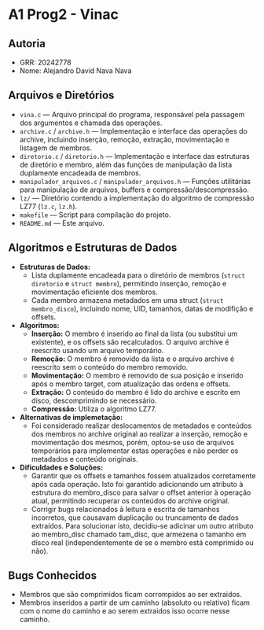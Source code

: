 # A1 Prog2 - Vinac

## Autoria
- GRR: 20242778
- Nome: Alejandro David Nava Nava

## Arquivos e Diretórios

- `vina.c` — Arquivo principal do programa, responsável pela passagem dos argumentos e chamada das operações.
- `archive.c` / `archive.h` — Implementação e interface das operações do archive, incluindo inserção, remoção, extração, movimentação e listagem de membros.
- `diretorio.c` / `diretorio.h` — Implementação e interface das estruturas de diretório e membro, além das funções de manipulação da lista duplamente encadeada de membros.
- `manipulador_arquivos.c` / `manipulador_arquivos.h` — Funções utilitárias para manipulação de arquivos, buffers e compressão/descompressão.
- `lz/` — Diretório contendo a implementação do algoritmo de compressão LZ77 (`lz.c`, `lz.h`).
- `makefile` — Script para compilação do projeto.
- `README.md` — Este arquivo.

## Algoritmos e Estruturas de Dados

- **Estruturas de Dados:**
  - Lista duplamente encadeada para o diretório de membros (`struct diretorio` e `struct membro`), permitindo inserção, remoção e movimentação eficiente dos membros.
  - Cada membro armazena metadados em uma struct (`struct membro_disco`), incluindo nome, UID, tamanhos, datas de modifição e offsets.
- **Algoritmos:**
  - **Inserção:** O membro é inserido ao final da lista (ou substitui um existente), e os offsets são recalculados. O arquivo archive é reescrito usando um arquivo temporário.
  - **Remoção:** O membro é removido da lista e o arquivo archive é reescrito sem o conteúdo do membro removido.
  - **Movimentação:** O membro é removido de sua posição e inserido após o membro target, com atualização das ordens e offsets.
  - **Extração:** O conteúdo do membro é lido do archive e escrito em disco, descomprimindo se necessário.
  - **Compressão:** Utiliza o algoritmo LZ77.
- **Alternativas de implemetação:**
    - Foi considerado realizar deslocamentos de metadados e conteúdos dos membros no archive original ao realizar a inserção, remoção e movimentação dos mesmos, porém, optou-se uso de arquivos temporários para implementar estas operações e não perder os metadados e conteúdo originais.
- **Dificuldades e Soluções:**
  - Garantir que os offsets e tamanhos fossem atualizados corretamente após cada operação. Isto foi garantido adicionando um atributo à estrutura do membro_disco para salvar o offset anterior à operação atual, permitindo recuperar os conteúdos do archive original.
  - Corrigir bugs relacionados à leitura e escrita de tamanhos incorretos, que causavam duplicação ou truncamento de dados extraídos. Para solucionar isto, decidiu-se adicinar um outro atributo ao membro_disc chamado tam_disc, que armezena o tamanho em disco real (independentemente de se o membro está comprimido ou não).

## Bugs Conhecidos

- Membros que são comprimidos ficam corrompidos ao ser extraidos.
- Membros inseridos a partir de um caminho (absoluto ou relativo) ficam com o nome do caminho e ao serem extraidos isso ocorre nesse caminho.
